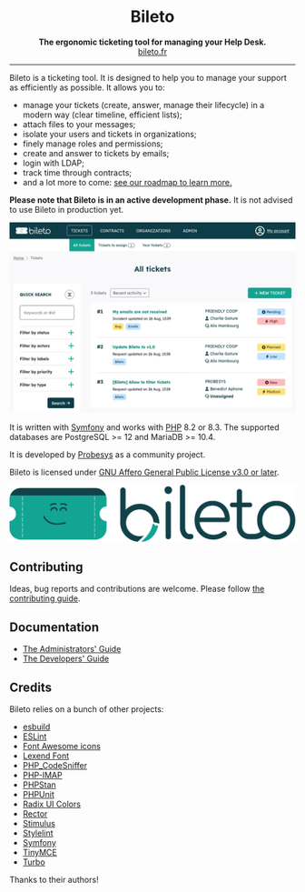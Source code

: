 <h1 align="center">Bileto</h1>

<p align="center">
    <strong>The ergonomic ticketing tool for managing your Help Desk.</strong><br>
    <a href="https://bileto.fr">bileto.fr</a>
</p>

---

Bileto is a ticketing tool.
It is designed to help you to manage your support as efficiently as possible.
It allows you to:

- manage your tickets (create, answer, manage their lifecycle) in a modern way (clear timeline, efficient lists);
- attach files to your messages;
- isolate your users and tickets in organizations;
- finely manage roles and permissions;
- create and answer to tickets by emails;
- login with LDAP;
- track time through contracts;
- and a lot more to come: [see our roadmap to learn more.](/ROADMAP.md)

**Please note that Bileto is in an active development phase.**
It is not advised to use Bileto in production yet.

![Screenshot of the tickets page of Bileto showing 3 opened tickets and a search form.](public/screenshot.webp)

It is written with [Symfony](https://symfony.com/) and works with [PHP](https://www.php.net/) 8.2 or 8.3.
The supported databases are PostgreSQL >= 12 and MariaDB >= 10.4.

It is developed by [Probesys](https://probesys.com) as a community project.

Bileto is licensed under [GNU Affero General Public License v3.0 or later](LICENSE.txt).

<p align="center">
    <img alt="Bileto logo" src="public/logo.svg" />
</p>

## Contributing

Ideas, bug reports and contributions are welcome. Please follow [the contributing guide](CONTRIBUTING.md).

## Documentation

- [The Administrators' Guide](/docs/administrators/README.md)
- [The Developers' Guide](/docs/developers/README.md)

## Credits

Bileto relies on a bunch of other projects:

- [esbuild](https://esbuild.github.io/)
- [ESLint](https://eslint.org/)
- [Font Awesome icons](https://fontawesome.com)
- [Lexend Font](https://www.lexend.com/)
- [PHP\_CodeSniffer](https://github.com/squizlabs/PHP_CodeSniffer)
- [PHP-IMAP](https://www.php-imap.com/)
- [PHPStan](https://phpstan.org/)
- [PHPUnit](https://phpunit.de/)
- [Radix UI Colors](https://www.radix-ui.com/colors)
- [Rector](https://getrector.com/)
- [Stimulus](https://stimulus.hotwired.dev/)
- [Stylelint](https://stylelint.io/)
- [Symfony](https://symfony.com/)
- [TinyMCE](https://www.tiny.cloud/tinymce/)
- [Turbo](https://turbo.hotwired.dev/)

Thanks to their authors!
